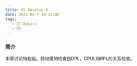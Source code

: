 ```yaml
---
title: OS Develop 6
date: 2022-06-7 18:13:02
tags:
   - IT-Basics
   - OS
---
```


### 简介
本章讨论特权级。特权级的检查是DPL，CPUL和RPL的关系检查。






